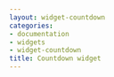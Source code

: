 ```yaml
---
layout: widget-countdown
categories:
- documentation
- widgets
- widget-countdown
title: Countdown widget
---
```


